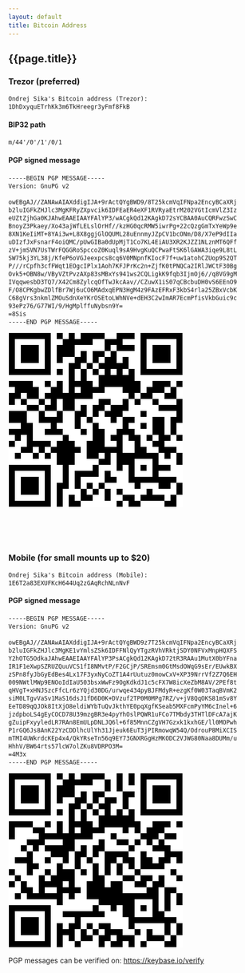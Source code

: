 ```yaml
---
layout: default
title: Bitcoin Address
---
```



## {{page.title}}

### Trezor (preferred)

    Ondrej Sika's Bitcoin address (Trezor): 1DhDxyquETrhKk3m6TkHreegr3yFmf8FkB

#### BIP32 path

    m/44'/0'/1'/0/1

#### PGP signed message

    -----BEGIN PGP MESSAGE-----
    Version: GnuPG v2

    owEBgAJ//ZANAwAIAXddigIJA+9rActQYgBWD9/8T25kcmVqIFNpa2EncyBCaXRj
    b2luIGFkZHJlc3MgKFRyZXpvcik6IDFEaER4eXF1RVRyaEtrM202VGtIcmVlZ3Iz
    eUZtZjhGa0KJAhwEAAEIAAYFAlYP3/wACgkQd12KAgkD72sYCBAA0AuCQRFwzSwC
    BnoyZ3Pkaey/Xo43ajWfLELslOrHf//kzHG0qcRMW5iwrPg+22cQzgGmTxYeWp9e
    8XN1KeIiMT+8YAi3w+L8X8ggjGlOQUML28uEnnmyJZpCV1bcONm/D8/X7eP9dIIa
    uDIzfJxFsnarF4oiQMC/pUwGIBa0dUpMjT1Co7KL4EiAU3XR2KJZZ1NLznMT6QFf
    zV+jmSVN7UsTWrFQGGRoSpccoZ0Kuql9sA9HvgKuQCPwaFtSK6lGAWA3iqe9L8tL
    SW75kj3YL38j/KfeP6oVGJeexpcs8cq6V0MNpnfKIocF7f+uw1atohCZUop9S2QT
    P///rCpfh3cfFWqt1EOgcIPlx1Aoh7KFJPrKc2n+ZjfK0tPNQCa2IRlJWCtF30Bg
    Ovk5+OBN8w/VByVZtPvzAXp83sMBxYs941ws2CQLigkK9fqb3IjmOj6//q8VG9gM
    IVqqwesbD3TQ7/X42Cm8ZylcqOfTwJkcAav//CZuwX1iS07qCBcbuDH0vS6EEnO9
    F/O8CPKgbwZDlfBr7Wj6uCO6MAdxqEPN3HgM4z9FAzEFRxF3kbS4rla25ZBxVcbK
    C68gVrs3nkmlZMOuSdnXeYKrOSEtoLWhNVe+dEH3C2wImAR7EcmPfisVkbGuic9c
    93ePz76/G77WI/9/HgMplffuNybsn9Y=
    =8Sis
    -----END PGP MESSAGE-----

![](/trezor-addr.png)

<br>
<br>
<br>

### Mobile (for small mounts up to $20)

    Ondrej Sika's Bitcoin address (Mobile): 1E6T2a83EXUFKcH644Uq2zGAqRchNLnNvF

#### PGP signed message

    -----BEGIN PGP MESSAGE-----
    Version: GnuPG v2

    owEBgAJ//ZANAwAIAXddigIJA+9rActQYgBWD9z7T25kcmVqIFNpa2EncyBCaXRj
    b2luIGFkZHJlc3MgKE1vYmlsZSk6IDFFNlQyYTgzRVhVRktjSDY0NFVxMnpHQXFS
    Y2hOTG5OdkaJAhwEAAEIAAYFAlYP3PsACgkQd12KAgkD72tR3RAAu1MutX0bYFna
    IR1F1eXwpSZRUZQuuVCS1fI8NMvtP/F2GCjP/SREmsm0GtMsdOWqG9sEr/EUwkBX
    zSPn8fyJbGyEdBes4Lx17F3yxNyCoZT1A4rUutuz0mowCxV+XP39NrrVf2Z7Q6EH
    009NWtlMWp9ENOoIdIaU503bsxWwFz9OgKdkdJ1c5cFX7W8icXeZbM8AV/2PEf8t
    qHVgT+xHNJSzcFfcLr6zYQjd30DG/urwqe434pyBJFMdyR+ezgKf0W03TaqBVmK2
    siM0LTgvVaSv1MaS16dsJ1fD6D0K+DVzuf2TP0M0MPg7RZ/v+jV8QqOKS81mSv8Y
    EeTD89qQJOk8ItXjO8eldiWYbTuQvJkthYE0pqXgfKSeab5MXFcmPyYM6cInel+6
    jzdpboLS4gEyCOCD78U39mzgBR3e4pyYhOslPQWR1uFCo7TMbdy3THTlDFcA7ajK
    gZuipFxyyledLR7RAn8EmULpDNLJQ6l+6f85MnnCZgVH7Gzxk1kxhGE/ll0MOPwh
    P1rGQ6Js8AnK22YzCDDlhcUlYh31Jjeuk6EuT3jPIRmowqW54Q/OdrouP8MiXCIS
    mTMI4UWkrdcKEp4x4/QkYRseTn56q9EY73GNXRGgHzMKODC2VJWG80Naa8DUMm/u
    HhhV/BW64rts57lcW7olZKu8VDRPO3M=
    =4M3x
    -----END PGP MESSAGE-----

![](/mobile-addr.png)

PGP messages can be verified on: <https://keybase.io/verify>

